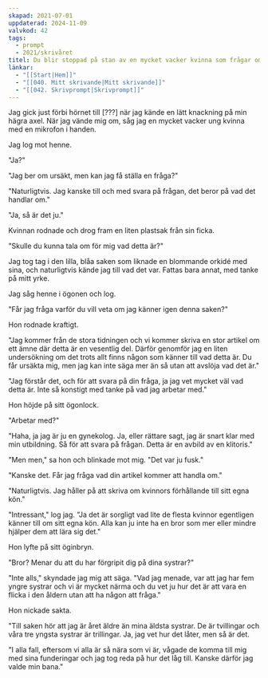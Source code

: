 ```yaml
---
skapad: 2021-07-01
uppdaterad: 2024-11-09
valvkod: 42
tags:
  - prompt
  - 2021/skrivåret
titel: Du blir stoppad på stan av en mycket vacker kvinna som frågar om du vet vad det är hon håller fram emot dig
länkar:
  - "[[Start|Hem]]"
  - "[[040. Mitt skrivande|Mitt skrivande]]"
  - "[[042. Skrivprompt|Skrivprompt]]"
---
```

Jag gick just förbi hörnet till [???] när jag kände en lätt knackning på min hägra axel. När jag vände mig om, såg jag en mycket vacker ung kvinna med en mikrofon i handen.

Jag log mot henne.

"Ja?"

"Jag ber om ursäkt, men kan jag få ställa en fråga?"

"Naturligtvis. Jag kanske till och med svara på frågan, det beror på vad det handlar om."

"Ja, så är det ju."

Kvinnan rodnade och drog fram en liten plastsak från sin ficka.

"Skulle du kunna tala om för mig vad detta är?"

Jag tog tag i den lilla, blåa saken som liknade en blommande orkidé med sina, och naturligtvis kände jag till vad det var. Fattas bara annat, med tanke på mitt yrke.

Jag såg henne i ögonen och log.

"Får jag fråga varför du vill veta om jag känner igen denna saken?"

Hon rodnade kraftigt.

"Jag kommer från de stora tidningen och vi kommer skriva en stor artikel om ett ämne där detta är en vesentlig del. Därför genomför jag en liten undersökning om det trots allt finns någon som känner till vad detta är. Du får ursäkta mig, men jag kan inte säga mer än så utan att avslöja vad det är."

"Jag förstår det, och för att svara på din fråga, ja jag vet mycket väl vad detta är. Inte så konstigt med tanke på vad jag arbetar med."

Hon höjde på sitt ögonlock.

"Arbetar med?"

"Haha, ja jag är ju en gynekolog. Ja, eller rättare sagt, jag är snart klar med min utbildning. Så för att svara på frågan. Detta är en avbild av en klitoris."

"Men men," sa hon och blinkade mot mig. "Det var ju fusk."

"Kanske det. Får jag fråga vad din artikel kommer att handla om."

"Naturligtvis. Jag håller på att skriva om kvinnors förhållande till sitt egna kön."

"Intressant," log jag. "Ja det är sorgligt vad lite de flesta kvinnor egentligen känner till om sitt egna kön. Alla kan ju inte ha en bror som mer eller mindre hjälper dem att lära sig det."

Hon lyfte på sitt öginbryn.

"Bror? Menar du att du har förgripit dig på dina systrar?"

"Inte alls," skyndade jag mig att säga. "Vad jag menade, var att jag har fem yngre systrar och vi är mycket närma och du vet ju hur det är att vara en flicka i den åldern utan att ha någon att fråga."

Hon nickade sakta.

"Till saken hör att jag är året äldre än mina äldsta systrar. De är tvillingar och våra tre yngsta systrar är trillingar. Ja, jag vet hur det låter, men så är det.

"I alla fall, eftersom vi alla är så nära som vi är, vågade de komma till mig med sina funderingar och jag tog reda på hur det låg till. Kanske därför jag valde min bana."
